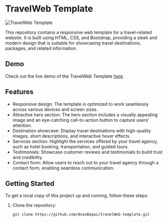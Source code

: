 # TravelWeb Template

![TravelWeb Template](screenshot.png)

This repository contains a responsive web template for a travel-related website. It is built using HTML, CSS, and Bootstrap, providing a sleek and modern design that is suitable for showcasing travel destinations, packages, and related information.

## Demo

Check out the live demo of the TravelWeb Template [here](https://anasbaqai.github.io/travelWeb-template/).

## Features

- Responsive design: The template is optimized to work seamlessly across various devices and screen sizes.
- Attractive hero section: The hero section includes a visually appealing image and an eye-catching call-to-action button to capture users' attention.
- Destination showcase: Display travel destinations with high-quality images, short descriptions, and interactive hover effects.
- Services section: Highlight the services offered by your travel agency, such as hotel booking, transportation, and guided tours.
- Testimonials: Showcase customer reviews and testimonials to build trust and credibility.
- Contact form: Allow users to reach out to your travel agency through a contact form, enabling seamless communication.

## Getting Started

To get a local copy of this project up and running, follow these steps:

1. Clone the repository:

   ```shell
   git clone https://github.com/AnasBaqai/travelWeb-template.git
